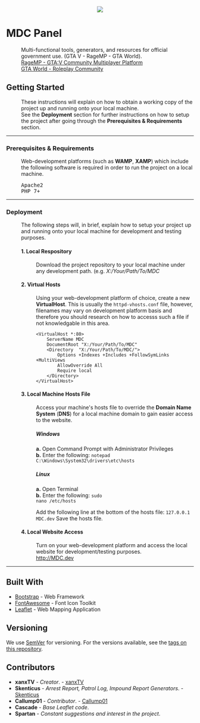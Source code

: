 <br>
<p align="center">
  <img src="https://xanx.co.uk/images/Logo-MDC.png">
</p>

# MDC Panel
<dl>
  <dd>Multi-functional tools, generators, and resources for official government use. (GTA V - RageMP - GTA World).</dd>
  <dd>
    <a href="https://gta.world/">RageMP - GTA:V Community Multiplayer Platform</a><br>
    <a href="https://gta.world/">GTA World - Roleplay Community</a>
  </dd>
</dl>

## Getting Started

<dl>
  <dd>These instructions will explain on how to obtain a working copy of the project up and running onto your local machine.</dd>
  <dd>See the <b>Deployment</b> section for further instructions on how to setup the project after going through the <b>Prerequisites & Requirements</b> section.</dd>
</dl>

---

### Prerequisites & Requirements

<dl>
  <dd>Web-development platforms (such as <b>WAMP</b>, <b>XAMP</b>) which include the following software is required in order to run the project on a local machine.</dd>
<dd>
<pre>Apache2
PHP 7+</pre>
</dd>
</dl>

---

### Deployment

<dl>
  <dd>The following steps will, in brief, explain how to setup your project up and running onto your local machine for development and testing purposes.</dd>

<dd>

#### 1. Local Respository

<dl>
  <dd>Download the project repository to your local machine under any development path. (e.g. <i>X:/Your/Path/To/MDC</i></dd>
</dl>

#### 2. Virtual Hosts

<dl>
  <dd>Using your web-development platform of choice, create a new <b>VirtualHost</b>. This is usually the <code>httpd-vhosts.conf</code> file, however, filenames may vary on development platform basis and therefore you should research on how to accesss such a file if not knowledgable in this area.</dd>
<dd>
	
```
<VirtualHost *:80>
	ServerName MDC
	DocumentRoot "X:/Your/Path/To/MDC"
	<Directory  "X:/Your/Path/To/MDC/">
		Options +Indexes +Includes +FollowSymLinks +MultiViews
		AllowOverride All
		Require local
	</Directory>
</VirtualHost>
```
	
</dd>
</dl>

#### 3. Local Machine Hosts File

<dl>
	<dd>Access your machine's hosts file to override the <b>Domain Name System</b> (<b>DNS</b>) for a local machine domain to gain easier access to the website.</dd>

<dd>

##### Windows

<b>a.</b> Open Command Prompt with Administrator Privileges<br>
<b>b.</b> Enter the following: <code>notepad C:\Windows\System32\drivers\etc\hosts</code>
</dd>

<dd>

##### Linux

<b>a.</b> Open Terminal<br>
<b>b.</b> Enter the following: <code>sudo nano /etc/hosts</code>
</dd>

<dd>Add the following line at the bottom of the hosts file: <code>127.0.0.1 MDC.dev</code>
Save the hosts file.</dd>
</dl>

#### 4. Local Website Access

<dl>
	<dd>Turn on your web-development platform and access the local website for development/testing purposes.</dd>
	<dd><a href="http://MDC.dev">http://MDC.dev</a></dd>
</dl>
</dd>
</dl>

---

## Built With

* [Bootstrap](https://getbootstrap.com/) - Web Framework
* [FontAwesome](https://fontawesome.com/) - Font Icon Toolkit
* [Leaflet](https://leafletjs.com/) - Web Mapping Application

## Versioning

We use [SemVer](http://semver.org/) for versioning. For the versions available, see the [tags on this repository](https://github.com/xanxTV/MDC-Panel/tags). 

## Contributors

* **xanxTV** - *Creator*. - [xanxTV](https://github.com/xanxTV)
* **Skenticus** - *Arrest Report, Patrol Log, Impound Report Generators*. - [Skenticus](https://github.com/Skenticus)
* **Callump01** - *Contributor*. - [Callump01](https://github.com/Callump01)
* **Cascade** - *Base Leaflet code*.
* **Spartan** - *Constant suggestions and interest in the project*.
